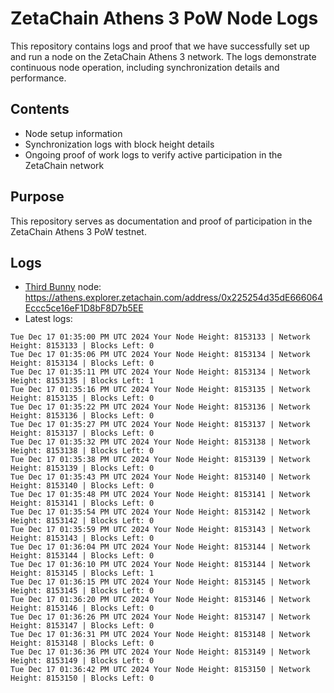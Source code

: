 # ZetaChain Athens 3 PoW Node Logs
This repository contains logs and proof that we have successfully set up and run a node on the ZetaChain Athens 3 network. The logs demonstrate continuous node operation, including synchronization details and performance.

## Contents
- Node setup information
- Synchronization logs with block height details
- Ongoing proof of work logs to verify active participation in the ZetaChain network

## Purpose
This repository serves as documentation and proof of participation in the ZetaChain Athens 3 PoW testnet.

## Logs

- [Third Bunny](https://thirdbunny.xyz/) node: https://athens.explorer.zetachain.com/address/0x225254d35dE666064Eccc5ce16eF1D8bF8D7b5EE
- Latest logs:
```
Tue Dec 17 01:35:00 PM UTC 2024 Your Node Height: 8153133 | Network Height: 8153133 | Blocks Left: 0
Tue Dec 17 01:35:06 PM UTC 2024 Your Node Height: 8153134 | Network Height: 8153134 | Blocks Left: 0
Tue Dec 17 01:35:11 PM UTC 2024 Your Node Height: 8153134 | Network Height: 8153135 | Blocks Left: 1
Tue Dec 17 01:35:16 PM UTC 2024 Your Node Height: 8153135 | Network Height: 8153135 | Blocks Left: 0
Tue Dec 17 01:35:22 PM UTC 2024 Your Node Height: 8153136 | Network Height: 8153136 | Blocks Left: 0
Tue Dec 17 01:35:27 PM UTC 2024 Your Node Height: 8153137 | Network Height: 8153137 | Blocks Left: 0
Tue Dec 17 01:35:32 PM UTC 2024 Your Node Height: 8153138 | Network Height: 8153138 | Blocks Left: 0
Tue Dec 17 01:35:38 PM UTC 2024 Your Node Height: 8153139 | Network Height: 8153139 | Blocks Left: 0
Tue Dec 17 01:35:43 PM UTC 2024 Your Node Height: 8153140 | Network Height: 8153140 | Blocks Left: 0
Tue Dec 17 01:35:48 PM UTC 2024 Your Node Height: 8153141 | Network Height: 8153141 | Blocks Left: 0
Tue Dec 17 01:35:54 PM UTC 2024 Your Node Height: 8153142 | Network Height: 8153142 | Blocks Left: 0
Tue Dec 17 01:35:59 PM UTC 2024 Your Node Height: 8153143 | Network Height: 8153143 | Blocks Left: 0
Tue Dec 17 01:36:04 PM UTC 2024 Your Node Height: 8153144 | Network Height: 8153144 | Blocks Left: 0
Tue Dec 17 01:36:10 PM UTC 2024 Your Node Height: 8153144 | Network Height: 8153145 | Blocks Left: 1
Tue Dec 17 01:36:15 PM UTC 2024 Your Node Height: 8153145 | Network Height: 8153145 | Blocks Left: 0
Tue Dec 17 01:36:20 PM UTC 2024 Your Node Height: 8153146 | Network Height: 8153146 | Blocks Left: 0
Tue Dec 17 01:36:26 PM UTC 2024 Your Node Height: 8153147 | Network Height: 8153147 | Blocks Left: 0
Tue Dec 17 01:36:31 PM UTC 2024 Your Node Height: 8153148 | Network Height: 8153148 | Blocks Left: 0
Tue Dec 17 01:36:36 PM UTC 2024 Your Node Height: 8153149 | Network Height: 8153149 | Blocks Left: 0
Tue Dec 17 01:36:42 PM UTC 2024 Your Node Height: 8153150 | Network Height: 8153150 | Blocks Left: 0
```
